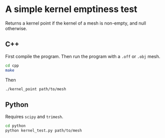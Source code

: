 # A simple kernel emptiness test

Returns a kernel point if the kernel of a mesh is non-empty, and null otherwise.


## C++ 
First compile the program. Then run the program with a `.off` or `.obj` mesh.
```bash
cd cpp
make
```
Then 
```bash
./kernel_point path/to/mesh
```

## Python
Requires `scipy` and `trimesh`. 
```bash
cd python
python kernel_test.py path/to/mesh
```

